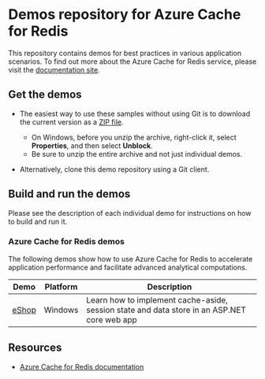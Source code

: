 # Demos repository for Azure Cache for Redis

This repository contains demos for best practices in various application scenarios. To find out more about the Azure Cache for Redis service, please visit the [documentation site](https://learn.microsoft.com/azure/azure-cache-for-redis/).

## Get the demos

- The easiest way to use these samples without using Git is to download the current version as a [ZIP file](https://github.com/Azure-Samples/azure-cache-redis-demos/archive/refs/heads/main.zip).

  - On Windows, before you unzip the archive, right-click it, select **Properties**, and then select **Unblock**.
  - Be sure to unzip the entire archive and not just individual demos.

- Alternatively, clone this demo repository using a Git client.

## Build and run the demos

Please see the description of each individual demo for instructions on how to build and run it.

### Azure Cache for Redis demos

The following demos show how to use Azure Cache for Redis to accelerate application performance and facilitate advanced analytical computations.


| Demo | Platform | Description |
| ---------- | -------- | ----------- |
| [eShop](/eShop) | Windows | Learn how to implement cache-aside, session state and data store in an ASP.NET core web app |

## Resources

- [Azure Cache for Redis documentation](https://docs.microsoft.com/azure/azure-cache-for-redis)
